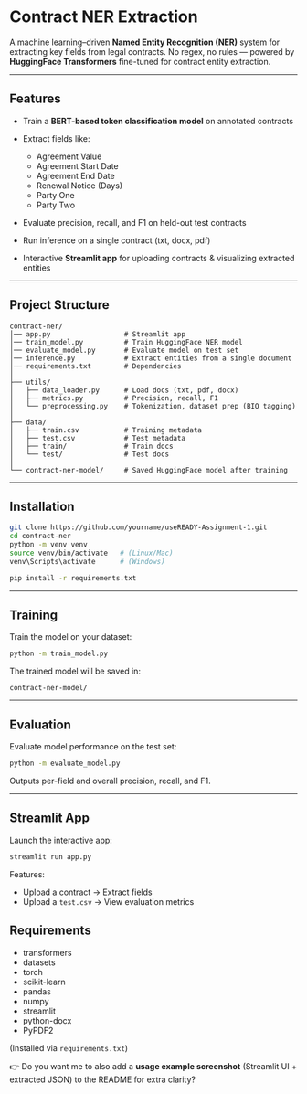 # Contract NER Extraction

A machine learning–driven **Named Entity Recognition (NER)** system for extracting key fields from legal contracts.
No regex, no rules — powered by **HuggingFace Transformers** fine-tuned for contract entity extraction.

---

## Features

* Train a **BERT-based token classification model** on annotated contracts
* Extract fields like:

  * Agreement Value
  * Agreement Start Date
  * Agreement End Date
  * Renewal Notice (Days)
  * Party One
  * Party Two
* Evaluate precision, recall, and F1 on held-out test contracts
* Run inference on a single contract (txt, docx, pdf)
* Interactive **Streamlit app** for uploading contracts & visualizing extracted entities

---

## Project Structure

```
contract-ner/
│── app.py                  # Streamlit app
│── train_model.py          # Train HuggingFace NER model
│── evaluate_model.py       # Evaluate model on test set
│── inference.py            # Extract entities from a single document
│── requirements.txt        # Dependencies
│
├── utils/
│   ├── data_loader.py      # Load docs (txt, pdf, docx)
│   ├── metrics.py          # Precision, recall, F1
│   └── preprocessing.py    # Tokenization, dataset prep (BIO tagging)
│
├── data/
│   ├── train.csv           # Training metadata
│   ├── test.csv            # Test metadata
│   ├── train/              # Train docs
│   └── test/               # Test docs
│
└── contract-ner-model/     # Saved HuggingFace model after training
```

---

## Installation

```bash
git clone https://github.com/yourname/useREADY-Assignment-1.git
cd contract-ner
python -m venv venv
source venv/bin/activate   # (Linux/Mac)
venv\Scripts\activate      # (Windows)

pip install -r requirements.txt
```

---

## Training

Train the model on your dataset:

```bash
python -m train_model.py
```

The trained model will be saved in:

```
contract-ner-model/
```

---

## Evaluation

Evaluate model performance on the test set:

```bash
python -m evaluate_model.py
```

Outputs per-field and overall precision, recall, and F1.

---

## Streamlit App

Launch the interactive app:

```bash
streamlit run app.py
```

Features:

* Upload a contract → Extract fields
* Upload a `test.csv` → View evaluation metrics

## Requirements

* transformers
* datasets
* torch
* scikit-learn
* pandas
* numpy
* streamlit
* python-docx
* PyPDF2

(Installed via `requirements.txt`)

👉 Do you want me to also add a **usage example screenshot** (Streamlit UI + extracted JSON) to the README for extra clarity?
